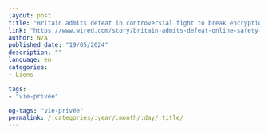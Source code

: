 ```yaml
---
layout: post
title: "Britain admits defeat in controversial fight to break encryption"
link: "https://www.wired.com/story/britain-admits-defeat-online-safety-bill-encryption"
author: N/A
published_date: "19/05/2024"
description: ""
language: en
categories:
- Liens

tags:
- "vie-privée"

og-tags: "vie-privée"
permalink: /:categories/:year/:month/:day/:title/
---
```

